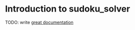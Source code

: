 # Introduction to sudoku_solver

TODO: write [great documentation](http://jacobian.org/writing/what-to-write/)
